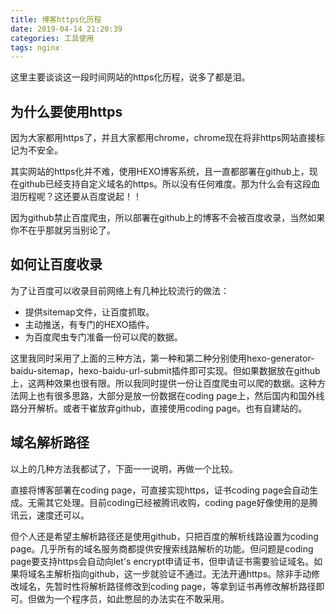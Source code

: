 ```yaml
---
title: 博客https化历程
date: 2019-04-14 21:20:39
categories: 工具使用
tags: nginx
---
```

这里主要谈谈这一段时间网站的https化历程，说多了都是泪。
<!--more-->

## 为什么要使用https
因为大家都用https了，并且大家都用chrome，chrome现在将非https网站直接标记为不安全。

其实网站的https化并不难，使用HEXO博客系统，且一直都部署在github上，现在github已经支持自定义域名的https。所以没有任何难度。那为什么会有这段血泪历程呢？这还要从百度说起！！

因为github禁止百度爬虫，所以部署在github上的博客不会被百度收录，当然如果你不在乎那就另当别论了。

## 如何让百度收录
为了让百度可以收录目前网络上有几种比较流行的做法：
- 提供sitemap文件，让百度抓取。
- 主动推送，有专门的HEXO插件。
- 为百度爬虫专门准备一份可以爬的数据。

这里我同时采用了上面的三种方法，第一种和第二种分别使用hexo-generator-baidu-sitemap，hexo-baidu-url-submit插件即可实现。但如果数据放在github上，这两种效果也很有限。所以我同时提供一份让百度爬虫可以爬的数据。这种方法网上也有很多思路，大部分是放一份数据在coding page上，然后国内和国外线路分开解析。或者干崔放弃github，直接使用coding page。也有自建站的。

## 域名解析路径
以上的几种方法我都试了，下面一一说明，再做一个比较。

直接将博客部署在coding page，可直接实现https，证书coding page会自动生成。无需其它处理。目前coding已经被腾讯收购，coding page好像使用的是腾讯云，速度还可以。

但个人还是希望主解析路径还是使用github，只把百度的解析线路设置为coding page。几乎所有的域名服务商都提供安搜索线路解析的功能。但问题是coding page要支持https会自动向let's encrypt申请证书，但申请证书需要验证域名。如果将域名主解析指向github，这一步就验证不通过。无法开通https。除非手动修改域名，先暂时性将解析路径修改到coding page，等拿到证书再修改解析路径即可。但做为一个程序员，如此憋屈的办法实在不敢采用。

